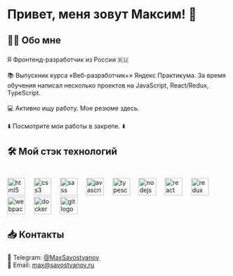 <h1 align="left">Привет, меня зовут Максим!  👋</h1>

###

<h2 align="left">👩‍💻  Обо мне</h2>

###

<p align="left">Я Фронтенд-разработчик из России 🇷🇺<br><br>📚 Выпускник курса «Веб-разработчик+» Яндекс Практикума. За время обучения написал несколько проектов на JavaScript, React/Redux, TypeScript.<br><br>💻 Активно ищу работу. Мое резюме здесь.<br><br>⬇️ Посмотрите мои работы в закрепе. ⬇️</p>

###

<h2 align="left">🛠 Мой стэк технологий</h2>

###

<br clear="both">

<div align="left">
  <img src="https://cdn.jsdelivr.net/gh/devicons/devicon/icons/html5/html5-original.svg" height="40" alt="html5 logo"  />
  <img width="12" />
  <img src="https://cdn.jsdelivr.net/gh/devicons/devicon/icons/css3/css3-original.svg" height="40" alt="css3 logo"  />
  <img width="12" />
  <img src="https://cdn.jsdelivr.net/gh/devicons/devicon/icons/sass/sass-original.svg" height="40" alt="sass logo"  />
  <img width="12" />
  <img src="https://cdn.jsdelivr.net/gh/devicons/devicon/icons/javascript/javascript-original.svg" height="40" alt="javascript logo"  />
  <img width="12" />
  <img src="https://cdn.jsdelivr.net/gh/devicons/devicon/icons/typescript/typescript-original.svg" height="40" alt="typescript logo"  />
  <img width="12" />
  <img src="https://cdn.jsdelivr.net/gh/devicons/devicon/icons/nodejs/nodejs-original.svg" height="40" alt="nodejs logo"  />
  <img width="12" />
  <img src="https://cdn.jsdelivr.net/gh/devicons/devicon/icons/react/react-original.svg" height="40" alt="react logo"  />
  <img width="12" />
  <img src="https://cdn.jsdelivr.net/gh/devicons/devicon/icons/redux/redux-original.svg" height="40" alt="redux logo"  />
  <img width="12" />
  <img src="https://cdn.jsdelivr.net/gh/devicons/devicon/icons/webpack/webpack-original.svg" height="40" alt="webpack logo"  />
  <img width="12" />
  <img src="https://cdn.jsdelivr.net/gh/devicons/devicon/icons/docker/docker-original.svg" height="40" alt="docker logo"  />
  <img width="12" />
  <img src="https://cdn.jsdelivr.net/gh/devicons/devicon/icons/git/git-original.svg" height="40" alt="git logo"  />
</div>

###

<h2 align="left">📥 Контакты</h2>

###

💬 Telegram: [@MaxSavostyanov](https://t.me/MaxSavostyanov)<br>
📧 Email: [max@savostyanov.ru](mailto:max@savostyanov.ru)
